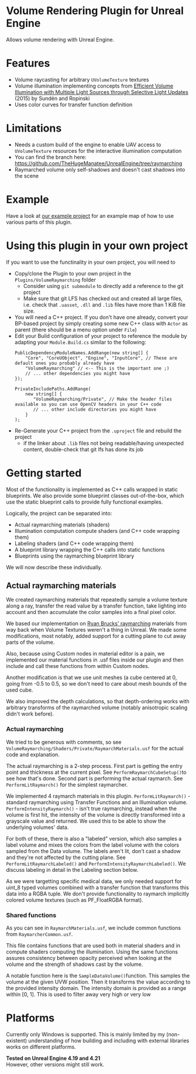
# Volume Rendering Plugin for Unreal Engine
Allows volume rendering with Unreal Engine.

# Features
 * Volume raycasting for arbitrary `UVolumeTexture` textures
 * Volume illumination implementing concepts from [Efficient Volume Illumination with Multiple Light Sources through Selective Light Updates](https://ieeexplore.ieee.org/document/7156382) (2015) by Sundén and Ropinski
 * Uses color curves for transfer function definition

# Limitations
 * Needs a custom build of the engine to enable UAV access to `UVolumeTexture` resources for the interactive illumination computation
 * You can find the branch here: https://github.com/TheHugeManatee/UnrealEngine/tree/raymarching
 * Raymarched volume only self-shadows and doesn't cast shadows into the scene

# Example
Have a look at [our example project](https://github.com/TheHugeManatee/UE4_PluginDemos) for an example map of how to use various parts of this plugin.

# Using this plugin in your own project
If you want to use the functinality in your own project, you will need to
 * Copy/clone the Plugin to your own project in the `Plugins/VolumeRaymarching` folder
   * Consider using `git submodule` to directly add a reference to the git project
   * Make sure that git LFS has checked out and created all large files, i.e. check that `.uasset`, `.dll` and `.lib` files have more than 1 KiB file size.
 * You will need a C++ project. If you don't have one already, convert your BP-based project by simply creating some new C++ class with `Actor` as parent (there should be a menu option under `File`)
 * Edit your Build configuration of your project to reference the module by adapting your `Module.Build.cs` similar to the following:
    ```CSharp
    PublicDependencyModuleNames.AddRange(new string[] { 
        "Core", "CoreUObject", "Engine", "InputCore", // These are default ones you probably already have
        "VolumeRaymarching" // <-- This is the important one ;)
        // ... other dependencies you might have
    });

    PrivateIncludePaths.AddRange(
        new string[] {
           "VolumeRaymarching/Private", // Make the header files available so you can use OpenCV headers in your C++ code
           // ... other include directories you might have
        }
    );
    ```
 * Re-Generate your C++ project from the `.uproject` file and rebuild the project
    * if the linker about `.lib` files not being readable/having unexpected content, double-check that git lfs has done its job

# Getting started
Most of the functionality is implemented as C++ calls wrapped in static blueprints. 
We also provide some blueprint classes out-of-the-box, which use the static blueprint calls to provide fully functional examples.

Logically, the project can be separated into:
 - Actual raymarching materials (shaders)
 - Illumination computation compute shaders (and C++ code wrapping them)
 - Labeling shaders  (and C++ code wrapping them)
 - A blueprint library wrapping the C++ calls into static functions
 - Blueprints using the raymarching blueprint library
 
 We will now describe these individually.
 
## Actual raymarching materials
We created raymarching materials that repeatedly sample a volume texture along a ray, transfer the read value by a transfer function, take lighting into account and then accumulate the color samples into a final pixel color.

We based our implementation on [Ryan Brucks' raymarching](https://shaderbits.com/blog/creating-volumetric-ray-marcher) materials from way back when Volume Textures weren't a thing in Unreal. We made some modifications, most notably, added support for a cutting plane to cut away parts of the volume. 

Also, because using Custom nodes in material editor is a pain, we implemented our material functions in .usf files inside our plugin and then include and call these functions from within Custom nodes.

Another modification is that we use unit meshes (a cube centered at 0, going from -0.5 to 0.5, so we don't need to care about mesh bounds of the used cube.

We also improved the depth calculations, so that depth-ordering works with arbitrary transforms of the raymarched volume (notably anisotropic scaling didn't work before).


### Actual raymarching

We tried to be generous with comments, so see `VolumeRaymarching/Shaders/Private/RaymarchMaterials.usf` for the actual code and explanation.

The actual raymarching is a 2-step process. First part is getting the entry point and thickness at the current pixel. See `PerformRaymarchCubeSetup()`to see how that's done.
Second part is performing the actual raymarch. See `PerformLitRaymarch()` for the simplest raymarcher.

We implemented 4 raymarch materials in this plugin.
`PerformLitRaymarch()` - standard raymarching using Transfer Functions and an Illumination volume.
`PerformIntensityRaymarch()` - isn't true raymarching, instead when the volume is first hit, the intensity of the volume is directly transformed into a grayscale value and returned. We used this to be able to show the underlying volumes' data. 

For both of these, there is also a "labeled" version, which also samples a label volume and mixes the colors from the label volume with the colors sampled from the Data volume.
The labels aren't lit, don't cast a shadow and they're not affected by the cutting plane.
See `PerformLitRaymarchLabeled()` and `PerformIntensityRaymarchLabeled()`. We discuss labeling in detail in the Labeling section below.

As we were targetting specific medical data, we only needed support for uint_8 typed volumes combined with a transfer function that transforms this data into a RGBA tuple. We don't provide functionality to raymarch implicitly colored volume textures (such as PF_FloatRGBA format).

### Shared functions
As you can see in `RaymarchMaterials.usf`, we include common functions from `RaymarcherCommon.usf`. 

This file contains functions that are used both in material shaders and in compute shaders computing the illumination. Using the same functions assures consistency between opacity perceived when looking at the volume and the strength of shadows cast by the volume.  

A notable function here is the `SampleDataVolume()`function. This samples the volume at the given UVW position. Then it transforms the value according to the provided intensity domain. The intensity domain is provided as a range within [0, 1]. This is used to filter away very high or very low 

# Platforms
Currently only Windows is supported. This is mainly limited by my (non-existent) understanding of how building and including with external libraries works on different platforms.

**Tested on Unreal Engine 4.19 and 4.21** <br/>
However, other versions might still work.
